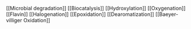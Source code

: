 [[Microbial degradation]]
[[Biocatalysis]]
[[Hydroxylation]]
[[Oxygenation]]
[[Flavin]]
[[Halogenation]]
[[Epoxidation]]
[[Dearomatization]]
[[Baeyer-villiger Oxidation]]
